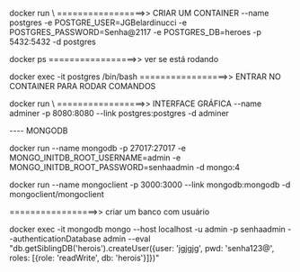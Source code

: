docker run \    =================>> CRIAR UM CONTAINER
    --name postgres -e POSTGRE_USER=JGBelardinucci -e POSTGRES_PASSWORD=Senha@2117 -e POSTGRES_DB=heroes -p 5432:5432 -d postgres 

docker ps =================>> ver se está rodando 

docker exec -it postgres /bin/bash =================>> ENTRAR NO CONTAINER PARA RODAR COMANDOS

docker run \    =================>> INTERFACE GRÁFICA
    --name adminer -p 8080:8080 --link postgres:postgres -d adminer


----  MONGODB

docker run --name mongodb -p 27017:27017 -e MONGO_INITDB_ROOT_USERNAME=admin -e MONGO_INITDB_ROOT_PASSWORD=senhaadmin -d mongo:4

docker run --name mongoclient -p 3000:3000 --link mongodb:mongodb -d mongoclient/mongoclient

=================>> criar um banco com usuário

docker exec -it mongodb   mongo --host localhost -u admin -p senhaadmin --authenticationDatabase admin --eval "db.getSiblingDB('herois').createUser({user: 'jgjgjg', pwd: 'senha123@', roles: [{role: 'readWrite',  db: 'herois'}]})"
